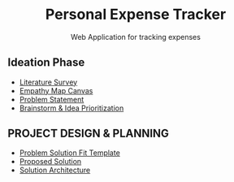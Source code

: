 <p align="center" style="margin-bottom: 0px !important;">
</p>
<h1 align="center" style="margin-top: 0px;">Personal Expense Tracker</h1>

<p align="center" >Web Application for tracking expenses</p>

## Ideation Phase

* [Literature Survey](https://github.com/IBM-EPBL/IBM-Project-12370-1659448664/blob/main/Project%20Design%20%26%20Planning/IDEATION%20PHASE/Literature%20Survey.pdf)
* [Empathy Map Canvas](https://github.com/IBM-EPBL/IBM-Project-12370-1659448664/blob/main/Project%20Design%20%26%20Planning/IDEATION%20PHASE/Empathy%20Map.pdf)
* [Problem Statement](https://github.com/IBM-EPBL/IBM-Project-12370-1659448664/blob/main/Project%20Design%20%26%20Planning/IDEATION%20PHASE/Problem%20Statement.pdf)
* [Brainstorm & Idea Prioritization](https://github.com/IBM-EPBL/IBM-Project-12370-1659448664/blob/main/Project%20Design%20%26%20Planning/IDEATION%20PHASE/BrainStorming.pdf)

## PROJECT DESIGN & PLANNING
* [Problem Solution Fit Template](https://github.com/IBM-EPBL/IBM-Project-12370-1659448664/blob/main/Project%20Design%20%26%20Planning/PROJECT%20DESIGN%20PHASE%201/Problem%20-%20Solution%20Fit.pdf)
* [Proposed Solution](https://github.com/IBM-EPBL/IBM-Project-12370-1659448664/blob/main/Project%20Design%20%26%20Planning/PROJECT%20DESIGN%20PHASE%201/Proposed%20Solution.pdf)
* [Solution Architecture](https://github.com/IBM-EPBL/IBM-Project-12370-1659448664/blob/main/Project%20Design%20%26%20Planning/PROJECT%20DESIGN%20PHASE%201/Solution%20Architecture.pdf)
